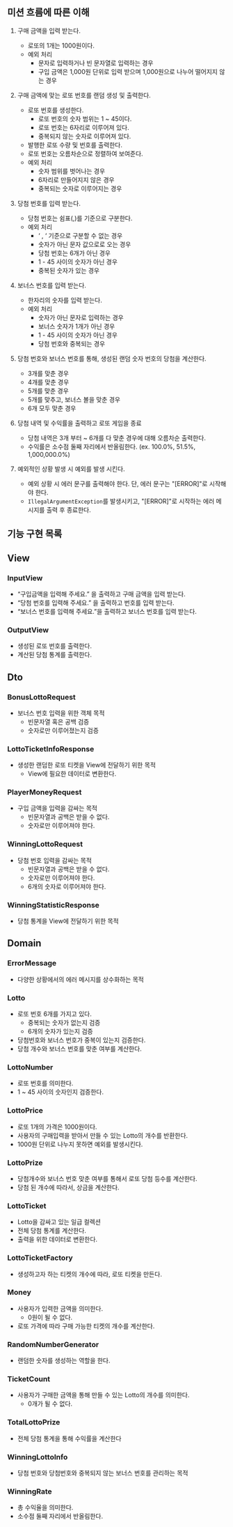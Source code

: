 ## 미션 흐름에 따른 이해

1. 구매 금액을 입력 받는다.
    - 로또의 1개는 1000원이다.
    - 예외 처리
        - 문자로 입력하거나 빈 문자열로 입력하는 경우
        - 구입 금액은 1,000원 단위로 입력 받으며 1,000원으로 나누어 떨어지지 않는 경우

2. 구매 금액에 맞는 로또 번호를 랜덤 생성 및 출력한다.
    - 로또 번호를 생성한다.
        - 로또 번호의 숫자 범위는 1 ~ 45이다.
        - 로또 번호는 6자리로 이루어져 있다.
        - 중복되지 않는 숫자로 이루어져 있다.
    - 발행한 로또 수량 및 번호를 출력한다.
    - 로또 번호는 오름차순으로 정렬하여 보여준다.
    - 예외 처리
        - 숫자 범위를 벗어나는 경우
        - 6자리로 만들어지지 않은 경우
        - 중복되는 숫자로 이루어지는 경우


3. 당첨 번호를 입력 받는다.
    - 당첨 번호는 쉼표(,)를 기준으로 구분한다.
    - 예외 처리
        - ‘ , ‘ 기준으로 구분할 수 없는 경우
        - 숫자가 아닌 문자 값으로로 오는 경우
        - 당첨 번호는 6개가 아닌 경우
        - 1 - 45 사이의 숫자가 아닌 경우
        - 중복된 숫자가 있는 경우

4. 보너스 번호를 입력 받는다.
    - 한자리의 숫자를 입력 받는다.
    - 예외 처리
        - 숫자가 아닌 문자로 입력하는 경우
        - 보너스 숫자가 1개가 아닌 경우
        - 1 - 45 사이의 숫자가 아닌 경우
        - 당첨 번호와 중복되는 경우

5. 당첨 번호와 보너스 번호를 통해, 생성된 랜덤 숫자 번호의 당첨을 계산한다.
    - 3개를 맞춘 경우
    - 4개를 맞춘 경우
    - 5개를 맞춘 경우
    - 5개를 맞추고, 보너스 볼을 맞춘 경우
    - 6개 모두 맞춘 경우

6. 당첨 내역 및 수익률을 출력하고 로또 게임을 종료
    - 당첨 내역은 3개 부터 ~ 6개를 다 맞춘 경우에 대해 오름차순 출력한다.
    - 수익률은 소수점 둘째 자리에서 반올림한다. (ex. 100.0%, 51.5%, 1,000,000.0%)

7. 예외적인 상황 발생 시 예외를 발생 시킨다.
    - 예외 상황 시 에러 문구를 출력해야 한다. 단, 에러 문구는 "[ERROR]"로 시작해야 한다.
    - `IllegalArgumentException`를 발생시키고, "[ERROR]"로 시작하는 에러 메시지를 출력 후 종료한다.

## 기능 구현 목록

## View

### InputView

- “구입금액을 입력해 주세요.” 을 출력하고 구매 금액을 입력 받는다.
- “당첨 번호를 입력해 주세요.” 을 출력하고 번호를 입력 받는다.
- “보너스 번호를 입력해 주세요.”을 출력하고 보너스 번호를 입력 받는다.

### OutputView

- 생성된 로또 번호를 출력한다.
- 계산된 당첨 통계를 출력한다.

## Dto

### BonusLottoRequest

- 보너스 번호 입력을 위한 객체 목적
    - 빈문자열 혹은 공백 검증
    - 숫자로만 이루어졌는지 검증

### LottoTicketInfoResponse

- 생성한 랜덤한 로또 티켓을 View에 전달하기 위한 목적
    - View에 필요한 데이터로 변환한다.

### PlayerMoneyRequest

- 구입 금액을 입력을 감싸는 목적
    - 빈문자열과 공백은 받을 수 없다.
    - 숫자로만 이루어져야 한다.

### WinningLottoRequest

- 당첨 번호 입력을 감싸는 목적
    - 빈문자열과 공백은 받을 수 없다.
    - 숫자로만 이루어져야 한다.
    - 6개의 숫자로 이루어져야 한다.

### WinningStatisticResponse

- 당첨 통계을 View에 전달하기 위한 목적

## Domain

### ErrorMessage

- 다양한 상황에서의 에러 메시지를 상수화하는 목적

### Lotto

- 로또 번호 6개를 가지고 있다.
    - 중복되는 숫자가 없는지 검증
    - 6개의 숫자가 있는지 검증
- 당첨번호와 보너스 번호가 중복이 있는지 검증한다.
- 당첨 개수와 보너스 번호를 맞춘 여부를 계산한다.

### LottoNumber

- 로또 번호를 의미한다.
- 1 ~ 45 사이의 숫자인지 검증한다.

### LottoPrice

- 로또 1개의 가격은 1000원이다.
- 사용자의 구매입력을 받아서 만들 수 있는 Lotto의 개수를 반환한다.
- 1000원 단위로 나누지 못하면 예외를 발생시킨다.

### LottoPrize

- 당첨개수와 보너스 번호 맞춘 여부를 통해서 로또 당첨 등수를 계산한다.
- 당첨 된 개수에 따라서, 상금을 계산한다.

### LottoTicket

- Lotto을 감싸고 있는 일급 컬렉션
- 전체 당첨 통계를 계산한다.
- 출력을 위한 데이터로 변환한다.

### LottoTicketFactory

- 생성하고자 하는 티켓의 개수에 따라, 로또 티켓을 만든다.

### Money

- 사용자가 입력한 금액을 의미한다.
    - 0원이 될 수 없다.
- 로또 가격에 따라 구매 가능한 티켓의 개수를 계산한다.

### RandomNumberGenerator

- 랜덤한 숫자를 생성하는 역할을 한다.

### TicketCount

- 사용자가 구매한 금액을 통해 만들 수 있는 Lotto의 개수를 의미한다.
    - 0개가 될 수 없다.

### TotalLottoPrize

- 전체 당첨 통계을 통해 수익률을 계산한다

### WinningLottoInfo

- 당첨 번호와 당첨번호와 중복되지 않는 보너스 번호를 관리하는 목적

### WinningRate

- 총 수익율을 의미한다.
- 소수점 둘째 자리에서 반올림한다.
